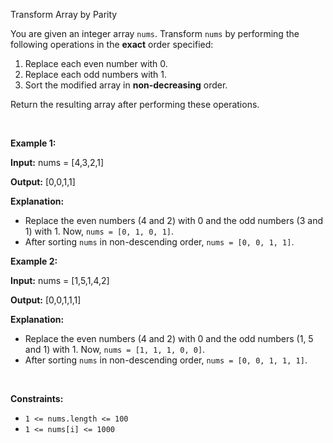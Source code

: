 Transform Array by Parity <p>You are given an integer array <code>nums</code>. Transform <code>nums</code> by performing the following operations in the <strong>exact</strong> order specified:</p>

<ol>
	<li>Replace each even number with 0.</li>
	<li>Replace each odd numbers with 1.</li>
	<li>Sort the modified array in <strong>non-decreasing</strong> order.</li>
</ol>

<p>Return the resulting array after performing these operations.</p>

<p>&nbsp;</p>
<p><strong class="example">Example 1:</strong></p>

<div class="example-block">
<p><strong>Input:</strong> <span class="example-io">nums = [4,3,2,1]</span></p>

<p><strong>Output:</strong> <span class="example-io">[0,0,1,1]</span></p>

<p><strong>Explanation:</strong></p>

<ul>
	<li>Replace the even numbers (4 and 2) with 0 and the odd numbers (3 and 1) with 1. Now, <code>nums = [0, 1, 0, 1]</code>.</li>
	<li>After sorting <code>nums</code> in non-descending order, <code>nums = [0, 0, 1, 1]</code>.</li>
</ul>
</div>

<p><strong class="example">Example 2:</strong></p>

<div class="example-block">
<p><strong>Input:</strong> <span class="example-io">nums = [1,5,1,4,2]</span></p>

<p><strong>Output:</strong> <span class="example-io">[0,0,1,1,1]</span></p>

<p><strong>Explanation:</strong></p>

<ul>
	<li>Replace the even numbers (4 and 2) with 0 and the odd numbers (1, 5 and 1) with 1. Now, <code>nums = [1, 1, 1, 0, 0]</code>.</li>
	<li>After sorting <code>nums</code> in non-descending order, <code>nums = [0, 0, 1, 1, 1]</code>.</li>
</ul>
</div>

<p>&nbsp;</p>
<p><strong>Constraints:</strong></p>

<ul>
	<li><code>1 &lt;= nums.length &lt;= 100</code></li>
	<li><code>1 &lt;= nums[i] &lt;= 1000</code></li>
</ul>
